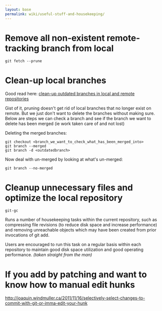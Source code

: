 ```yaml
---
layout: base
permalink: wiki/useful-stuff-and-housekeeping/
---
```


# Remove all non-existent remote-tracking branch from local
`git fetch --prune`

# Clean-up local branches
Good read here: [clean-up outdated branches in local and remote repositories](http://railsware.com/blog/2014/08/11/git-housekeeping-tutorial-clean-up-outdated-branches-in-local-and-remote-repositories/)

Gist of it, pruning doesn't get rid of local branches that no longer exist on remote. But we just don't want to delete the branches without making sure. Below are steps we can check a branch and see if the branch we want to delete has been merged (ie work taken care of and not lost)

Deleting the merged branches:
```
git checkout <branch_we_want_to_check_what_has_been_merged_into>
git branch --merged
git branch -d <outdatedbranch>
```

Now deal with un-merged by looking at what's un-merged:
```
git branch --no-merged
```

# Cleanup unnecessary files and optimize the local repository
`git-gc`

Runs a number of housekeeping tasks within the current repository, such as compressing file revisions (to reduce disk space and increase performance) and removing unreachable objects which may have been created from prior invocations of git add.

Users are encouraged to run this task on a regular basis within each repository to maintain good disk space utilization and good operating performance.
_(taken straight from the man)_

# If you add by patching and want to know how to manual edit hunks

http://joaquin.windmuller.ca/2011/11/16/selectively-select-changes-to-commit-with-git-or-imma-edit-your-hunk
